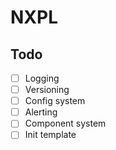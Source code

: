 # NXPL

## Todo

- [ ] Logging
- [ ] Versioning
- [ ] Config system
- [ ] Alerting
- [ ] Component system
- [ ] Init template
